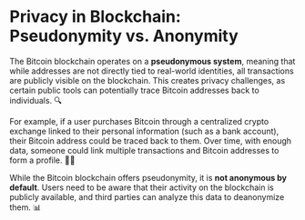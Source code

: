 # Privacy in Blockchain: Pseudonymity vs. Anonymity

The Bitcoin blockchain operates on a **pseudonymous system**, meaning that while addresses are not directly tied to real-world identities, all transactions are publicly visible on the blockchain. This creates privacy challenges, as certain public tools can potentially trace Bitcoin addresses back to individuals. 🔍

For example, if a user purchases Bitcoin through a centralized crypto exchange linked to their personal information (such as a bank account), their Bitcoin address could be traced back to them. Over time, with enough data, someone could link multiple transactions and Bitcoin addresses to form a profile. 🧑‍💻

While the Bitcoin blockchain offers pseudonymity, it is **not anonymous by default**. Users need to be aware that their activity on the blockchain is publicly available, and third parties can analyze this data to deanonymize them. 📊
